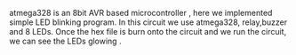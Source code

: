 atmega328 is an 8bit AVR based microcontroller , here we implemented simple LED blinking program.
In this circuit we use atmega328, relay,buzzer and 8 LEDs. Once the hex file is burn onto the circuit and we run the circuit, we can see the LEDs glowing . 